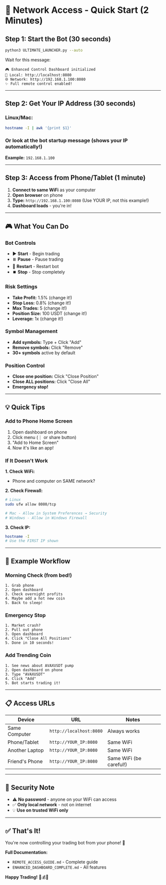 # 🚀 Network Access - Quick Start (2 Minutes)

## Step 1: Start the Bot (30 seconds)

```bash
python3 ULTIMATE_LAUNCHER.py --auto
```

Wait for this message:
```
🎮 Enhanced Control Dashboard initialized
📱 Local: http://localhost:8080
🌐 Network: http://192.168.1.100:8080
✨ Full remote control enabled!
```

---

## Step 2: Get Your IP Address (30 seconds)

### Linux/Mac:
```bash
hostname -I | awk '{print $1}'
```

### Or look at the bot startup message (shows your IP automatically!)

**Example:** `192.168.1.100`

---

## Step 3: Access from Phone/Tablet (1 minute)

1. **Connect to same WiFi** as your computer
2. **Open browser** on phone
3. **Type:** `http://192.168.1.100:8080`
   (Use YOUR IP, not this example!)
4. **Dashboard loads** - you're in!

---

## 🎮 What You Can Do

### Bot Controls
- ▶️ **Start** - Begin trading
- ⏸️ **Pause** - Pause trading
- 🔄 **Restart** - Restart bot
- ⏹️ **Stop** - Stop completely

### Risk Settings
- **Take Profit:** 1.5% (change it!)
- **Stop Loss:** 0.8% (change it!)
- **Max Trades:** 5 (change it!)
- **Position Size:** 100 USDT (change it!)
- **Leverage:** 1x (change it!)

### Symbol Management
- **Add symbols:** Type + Click "Add"
- **Remove symbols:** Click "Remove"
- **30+ symbols** active by default

### Position Control
- **Close one position:** Click "Close Position"
- **Close ALL positions:** Click "Close All"
- **Emergency stop!**

---

## 💡 Quick Tips

### Add to Phone Home Screen
1. Open dashboard on phone
2. Click menu (⋮ or share button)
3. "Add to Home Screen"
4. Now it's like an app!

### If It Doesn't Work

**1. Check WiFi:**
- Phone and computer on SAME network?

**2. Check Firewall:**
```bash
# Linux
sudo ufw allow 8080/tcp

# Mac - Allow in System Preferences → Security
# Windows - Allow in Windows Firewall
```

**3. Check IP:**
```bash
hostname -I
# Use the FIRST IP shown
```

---

## 🎯 Example Workflow

### Morning Check (from bed!)
```
1. Grab phone
2. Open dashboard
3. Check overnight profits
4. Maybe add a hot new coin
5. Back to sleep!
```

### Emergency Stop
```
1. Market crash?
2. Pull out phone
3. Open dashboard
4. Click "Close All Positions"
5. Done in 10 seconds!
```

### Add Trending Coin
```
1. See news about AVAXUSDT pump
2. Open dashboard on phone
3. Type "AVAXUSDT"
4. Click "Add"
5. Bot starts trading it!
```

---

## 📋 Access URLs

| Device | URL | Notes |
|--------|-----|-------|
| Same Computer | `http://localhost:8080` | Always works |
| Phone/Tablet | `http://YOUR_IP:8080` | Same WiFi |
| Another Laptop | `http://YOUR_IP:8080` | Same WiFi |
| Friend's Phone | `http://YOUR_IP:8080` | Same WiFi (be careful!) |

---

## 🔐 Security Note

- ⚠️ **No password** - anyone on your WiFi can access
- ✅ **Only local network** - not on internet
- 💡 **Use on trusted WiFi only**

---

## ✅ That's It!

You're now controlling your trading bot from your phone! 🎉

**Full Documentation:**
- `REMOTE_ACCESS_GUIDE.md` - Complete guide
- `ENHANCED_DASHBOARD_COMPLETE.md` - All features

**Happy Trading!** 📱💰🚀
